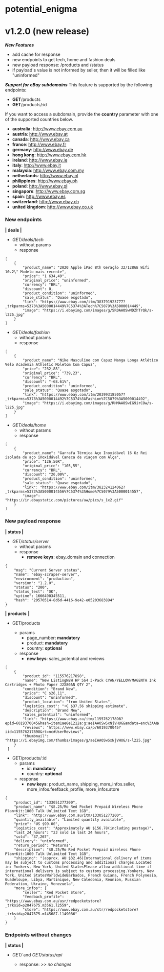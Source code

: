 # potential_enigma

# v1.2.0 (new release)

**_New Features_**
- add cache for response
- new endpoints to get tech, home and fashion deals
- new payload response: /products and /status
- if payload's value is not informed by seller, then it will be filled like "uninformed"

**_Support for eBay subdomains_**
This feature is supported by the following endpoints:

-   **GET**/products
-   **GET**/products/:id

If you want to access a subdomain, provide the **country** parameter with one of the supported countries below.

-   **australia**: http://www.ebay.com.au
-   **austria**: http://www.ebay.at
-   **canada**: http://www.ebay.ca
-   **france**: http://www.ebay.fr
-   **germany**: http://www.ebay.de
-   **hong kong**: http://www.ebay.com.hk
-   **ireland**: http://www.ebay.ie
-   **italy**: http://www.ebay.it
-   **malaysia**: http://www.ebay.com.my
-   **netherlands**: http://www.ebay.nl
-   **philippines**: http://www.ebay.ph
-   **poland**: http://www.ebay.pl
-   **singapore**: http://www.ebay.com.sg
-   **spain**: http://www.ebay.es
-   **switzerland**: http://www.ebay.ch
-   **united kingdom**: http://www.ebay.co.uk

### New endpoints

**| deals |**

-   _GET/deals/tech_
    -   without params
    -   response

```
[
    {
        "product_name": "2020 Apple iPad 8th Geração 32/128GB Wifi 10.2\" Modelo mais recente",
        "price": "1 634,49",
        "original_price": "uninformed",
        "currency": "BRL",
        "discount": 0,
        "product_condition": "uninformed",
        "sale_status": "Quase esgotado",
        "link": "https://www.ebay.com/itm/383791923777?_trkparms=5373%3A5000014449%7C5374%3ATech%7C5079%3A5000014449",
        "image": "https://i.ebayimg.com/images/g/5R0AAOSwMDZhTrQk/s-l225.jpg"
    }
]
```

-   _GET/deals/fashion_
    -   without params
    -   response

```
[
    {
        "product_name": "Nike Masculino com Capuz Manga Longa Atlético Velo Academia Athletic Moletom Com Capuz",
        "price": "232,88",
        "original_price": "739,23",
        "currency": "BRL",
        "discount": "-68.61%",
        "product_condition": "uninformed",
        "sale_status": "Quase esgotado",
        "link": "https://www.ebay.com/itm/203993185057?_trkparms=5373%3A5000014492%7C5374%3AFashion%7C5079%3A5000014492",
        "image": "https://i.ebayimg.com/images/g/RHMAAOSwIG9irCOw/s-l225.jpg"
    }
]
```

-   _GET/deals/home_
    -   without params
    -   response

```
[
    {
        "product_name": "Garrafa Térmica Aço Inoxidável 16 Oz Rei isolada de aço inoxidável Caneca de viagem com Alça",
        "price": "126,56R",
        "original_price": "105,55",
        "currency": "BRL",
        "discount": "20.00%",
        "product_condition": "uninformed",
        "sale_status": "Quase esgotado",
        "link": "https://www.ebay.com/itm/382324124062?_trkparms=5373%3A5000014556%7C5374%3AHome%7C5079%3A5000014557",
        "image": "https://ir.ebaystatic.com/pictures/aw/pics/s_1x2.gif"
    }
]
```

### New payload response

**| status |**

-   _GET/status/server_
    -   without params
    -   response
        -   **remove keys**: ebay_domain and connection
        
```
{
    "msg": "Current Server status",
    "name": "ebay-scraper-server",
    "environment": "production",
    "version": "1.2.0",
    "status": "200",
    "status_text": "OK",
    "uptime": 1666490345511,
    "hash": "29570514-8d6d-4416-9e42-e05203683894"
}
```


**| products |**

-   GET/products

    -   params
        -   page_number: **mandatory**
        -   product: **mandatory**
        -   country: **optional**
    -   response
        -   **new keys**: sales_potential and reviews
        
```
[
    {
        "product_id": "115576217898",
        "name": "New ListingNEW HP 564 3-Pack CYAN/YELLOW/MAGENTA Ink Cartridges + Photo Paper J2X80AN QTY 2",
        "condition": "Brand New",
        "price": "C $26.11",
        "discount": "uninformed",
        "product_location": "from United States",
        "logistics_cost": "+C $37.56 shipping estimate",
        "description": "Brand New",
        "sales_potential": "uninformed",
        "link": "https://www.ebay.ca/itm/115576217898?epid=6019370045&hash=item1ae8e1212a:g:aeIAAOSwSxNjVHUG&amdata=enc%3AAQAHAAAA4KBFkkcuHmN7YPLlgNa7crSHDtCOIqG3j0cLesS71a%2F3s%2FbH%2B6I7ZGPkfiwcKLtDx40N7u5INZuvWc8xH2sy0IfVpJVWt4zdAN%2BSS2VI5wNyP1bCbaa%2FFYxlnNRttXGirPl%2B5EdQ8f5T1PFdRZ7FAau2HHx6RCSsAG2tbbO12fyln34LlmEVOcJzVM7nywncTapPxy5uRxZimVc6hSzamWLyp3FM9xl0QheRtHdyfWk8oZxsMFVCsLINdHzDMBEg8EqVMCdSEFRI56q1SER9Fop7swpobxpUx7s1pYVFy9hZ%7Ctkp%3ABk9SR5aly7CAYQ",
        "reviews": "https://www.ebay.ca/p/6019370045?iid=115576217898&rt=nc#UserReviews",
        "thumbnail": "https://i.ebayimg.com/thumbs/images/g/aeIAAOSwSxNjVHUG/s-l225.jpg"
    }
 ]
```  
 

-   GET/products/:id
    -   params
        -   id: **mandatory**
        -   country: **optional**
    -   response
        -   **new keys**: product_name, shipping, more_infos.seller, more_infos.feefback_profile, more_infos.store
```
{
    "product_id": "133051277200",
    "product_name": "$8.25/Mo Red Pocket Prepaid Wireless Phone Plan+Kit:1000 Talk Unlimited Text 1GB",
    "link": "http://www.ebay.com.au/itm/133051277200",
    "quantity_available": "Limited quantity available",
    "price": "US $99.00",
    "logistics_cost": "Approximately AU $156.78(including postage)",
    "last_24_hours": "23 sold in last 24 hours",
    "sold": "37,267",
    "delivery": "uninformed",
    "return_period": "Returns",
    "description": "$8.25/Mo Red Pocket Prepaid Wireless Phone Plan+Kit:1000 Talk Unlimited Text 1GB",
    "shipping": "(approx. AU $32.46)International delivery of items may be subject to customs processing and additional charges.Located in: Yonkers, New York, United StatesPlease allow additional time if international delivery is subject to customs processing.Yonkers, New York, United StatesWorldwideBarbados, French Guiana, French Polynesia, Guadeloupe, Libya, Martinique, New Caledonia, Reunion, Russian Federation, Ukraine, Venezuela",
    "more_infos": {
        "seller": "Red Pocket Store",
        "feedback_profile": "https://www.ebay.com.au/usr/redpocketstore?_trksid=p2047675.m3561.l2559",
        "store": "https://www.ebay.com.au/str/redpocketstore?_trksid=p2047675.m145687.l149086"
    }
}
```

### Endpoints without changes

**| status |**

-   _GET/_ and _GET/status/api_

    -   response: _>> no changes_
